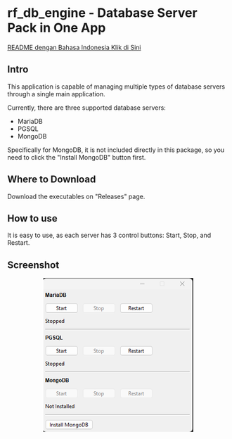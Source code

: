 # rf_db_engine - Database Server Pack in One App

[README dengan Bahasa Indonesia Klik di Sini](https://github.com/rakifsul/rf_db_engine/blob/main/README_id.md)

## Intro

This application is capable of managing multiple types of database servers through a single main application.

Currently, there are three supported database servers:

- MariaDB
- PGSQL
- MongoDB

Specifically for MongoDB, it is not included directly in this package, so you need to click the "Install MongoDB" button first.

## Where to Download

Download the executables on "Releases" page.

## How to use

It is easy to use, as each server has 3 control buttons: Start, Stop, and Restart.

## Screenshot

<p align="center">
	<img src="./.md_asset/ss-1.png" />
</p>